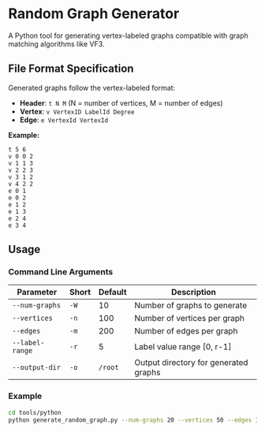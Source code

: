 # Random Graph Generator

A Python tool for generating vertex-labeled graphs compatible with graph matching algorithms like VF3.

## File Format Specification

Generated graphs follow the vertex-labeled format:

- **Header**: `t N M` (N = number of vertices, M = number of edges)
- **Vertex**: `v VertexID LabelId Degree`
- **Edge**: `e VertexId VertexId`

**Example:**

```angular2html
t 5 6
v 0 0 2
v 1 1 3
v 2 2 3
v 3 1 2
v 4 2 2
e 0 1
e 0 2
e 1 2
e 1 3
e 2 4
e 3 4
```

## Usage

### Command Line Arguments

| Parameter       | Short | Default | Description                           |
|-----------------|-------|---------|---------------------------------------|
| `--num-graphs`  | `-W`  | 10      | Number of graphs to generate          |
| `--vertices`    | `-n`  | 100     | Number of vertices per graph          |
| `--edges`       | `-m`  | 200     | Number of edges per graph             |
| `--label-range` | `-r`  | 5       | Label value range [0, r-1]            |
| `--output-dir`  | `-o`  | `/root` | Output directory for generated graphs |

### Example

```bash
cd tools/python
python generate_random_graph.py --num-graphs 20 --vertices 50 --edges 100 --label-range 3 -o /output_dir/